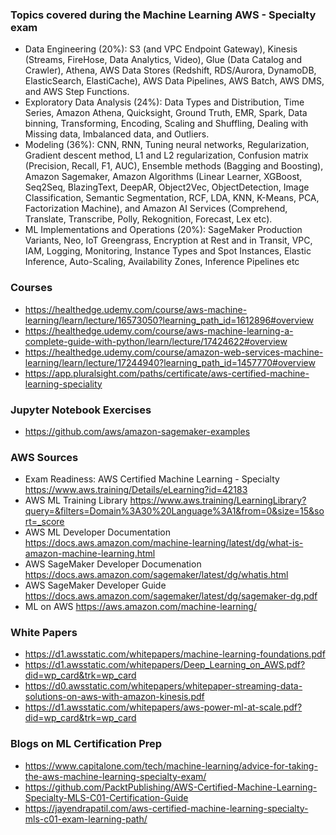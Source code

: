 ### Topics covered during the Machine Learning AWS - Specialty exam
* Data Engineering (20%): S3 (and VPC Endpoint Gateway), Kinesis (Streams, FireHose, Data Analytics, Video), Glue (Data Catalog and Crawler), Athena, AWS Data Stores (Redshift, RDS/Aurora, DynamoDB, ElasticSearch, ElastiCache), AWS Data Pipelines, AWS Batch, AWS DMS, and AWS Step Functions.
* Exploratory Data Analysis (24%): Data Types and Distribution, Time Series, Amazon Athena, Quicksight, Ground Truth, EMR, Spark, Data binning, Transforming, Encoding, Scaling and Shuffling, Dealing with Missing data, Imbalanced data, and Outliers.
* Modeling (36%): CNN, RNN, Tuning neural networks, Regularization, Gradient descent method, L1 and L2 regularization, Confusion matrix (Precision, Recall, F1, AUC), Ensemble methods (Bagging and Boosting), Amazon Sagemaker, Amazon Algorithms (Linear Learner, XGBoost, Seq2Seq, BlazingText, DeepAR, Object2Vec, ObjectDetection, Image Classification, Semantic Segmentation, RCF, LDA, KNN, K-Means, PCA, Factorization Machine), and Amazon AI Services (Comprehend, Translate, Transcribe, Polly, Rekognition, Forecast, Lex etc).
* ML Implementations and Operations (20%): SageMaker Production Variants, Neo, IoT Greengrass, Encryption at Rest and in Transit, VPC, IAM, Logging, Monitoring, Instance Types and Spot Instances, Elastic Inference, Auto-Scaling, Availability Zones, Inference Pipelines etc

### Courses
* https://healthedge.udemy.com/course/aws-machine-learning/learn/lecture/16573050?learning_path_id=1612896#overview
* https://healthedge.udemy.com/course/aws-machine-learning-a-complete-guide-with-python/learn/lecture/17424622#overview
* https://healthedge.udemy.com/course/amazon-web-services-machine-learning/learn/lecture/17244940?learning_path_id=1457770#overview
* https://app.pluralsight.com/paths/certificate/aws-certified-machine-learning-speciality

### Jupyter Notebook Exercises
* https://github.com/aws/amazon-sagemaker-examples

### AWS Sources
* Exam Readiness: AWS Certified Machine Learning - Specialty https://www.aws.training/Details/eLearning?id=42183
* AWS ML Training Library https://www.aws.training/LearningLibrary?query=&filters=Domain%3A30%20Language%3A1&from=0&size=15&sort=_score
* AWS ML Developer Documentation https://docs.aws.amazon.com/machine-learning/latest/dg/what-is-amazon-machine-learning.html
* AWS SageMaker Developer Documenation https://docs.aws.amazon.com/sagemaker/latest/dg/whatis.html
* AWS SageMaker Developer Guide https://docs.aws.amazon.com/sagemaker/latest/dg/sagemaker-dg.pdf
* ML on AWS https://aws.amazon.com/machine-learning/

### White Papers
* https://d1.awsstatic.com/whitepapers/machine-learning-foundations.pdf
* https://d1.awsstatic.com/whitepapers/Deep_Learning_on_AWS.pdf?did=wp_card&trk=wp_card
* https://d0.awsstatic.com/whitepapers/whitepaper-streaming-data-solutions-on-aws-with-amazon-kinesis.pdf
* https://d1.awsstatic.com/whitepapers/aws-power-ml-at-scale.pdf?did=wp_card&trk=wp_card

### Blogs on ML Certification Prep
* https://www.capitalone.com/tech/machine-learning/advice-for-taking-the-aws-machine-learning-specialty-exam/
* https://github.com/PacktPublishing/AWS-Certified-Machine-Learning-Specialty-MLS-C01-Certification-Guide
* https://jayendrapatil.com/aws-certified-machine-learning-specialty-mls-c01-exam-learning-path/



